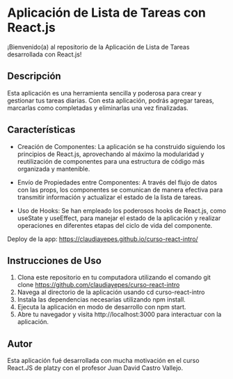 # Aplicación de Lista de Tareas con React.js
¡Bienvenido(a) al repositorio de la Aplicación de Lista de Tareas desarrollada con React.js!

## Descripción
Esta aplicación es una herramienta sencilla y poderosa para crear y gestionar tus tareas diarias. 
Con esta aplicación, podrás agregar tareas, marcarlas como completadas y eliminarlas una vez finalizadas. 

## Características

* Creación de Componentes: La aplicación se ha construido siguiendo los principios de React.js,
aprovechando al máximo la modularidad y reutilización de componentes para una estructura de código más organizada y mantenible.

* Envío de Propiedades entre Componentes: A través del flujo de datos con las props, los componentes se comunican de manera efectiva
  para transmitir información y actualizar el estado de la lista de tareas.

* Uso de Hooks: Se han empleado los poderosos hooks de React.js, como useState y useEffect, para manejar el estado de la aplicación y
  realizar operaciones en diferentes etapas del ciclo de vida del componente.

Deploy de la app: https://claudiayepes.github.io/curso-react-intro/

## Instrucciones de Uso

1. Clona este repositorio en tu computadora utilizando el comando git clone https://github.com/claudiayepes/curso-react-intro
2. Navega al directorio de la aplicación usando cd curso-react-intro
3. Instala las dependencias necesarias utilizando npm install.
4. Ejecuta la aplicación en modo de desarrollo con npm start.
5. Abre tu navegador y visita http://localhost:3000 para interactuar con la aplicación.

## Autor
Esta aplicación fué desarrollada con mucha motivación en el curso React.JS de platzy con el profesor Juan David Castro Vallejo.
